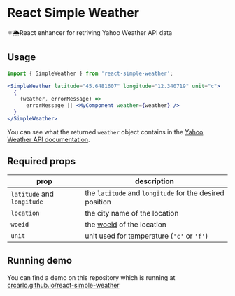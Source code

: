 # React Simple Weather

⚛🌦React enhancer for retriving Yahoo Weather API data

## Usage

```jsx
import { SimpleWeather } from 'react-simple-weather';

<SimpleWeather latitude="45.6481607" longitude="12.340719" unit="c">
  {
    (weather, errorMessage) => 
      errorMessage || <MyComponent weather={weather} />
  }
</SimpleWeather>
```

You can see what the returned `weather` object contains in the [Yahoo Weather API documentation](https://developer.yahoo.com/weather/documentation.html).

## Required props

|prop|description|
|---|----|
|`latitude` and `longitude`| the `latitude` and `longitude` for the desired position|
|`location`| the city name of the location
|`woeid`| the [woeid](https://en.wikipedia.org/wiki/WOEID) of the location
|`unit`|unit used for temperature (`'c'` or `'f'`)| 

## Running demo
You can find a demo on this repository which is running at [crcarlo.github.io/react-simple-weather](https://crcarlo.github.io/react-simple-weather)

